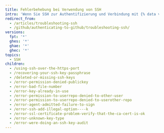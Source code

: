 ```yaml
---
title: Fehlerbehebung bei Verwendung von SSH
intro: 'Wenn Sie SSH zur Authentifizierung und Verbindung mit {% data variables.product.product_name %} verwenden, treten eventuell unerwartete Fehler auf, die Sie beheben müssen.'
redirect_from:
  - /articles/troubleshooting-ssh
  - /github/authenticating-to-github/troubleshooting-ssh/
versions:
  fpt: '*'
  ghes: '*'
  ghae: '*'
  ghec: '*'
topics:
  - SSH
children:
  - /using-ssh-over-the-https-port
  - /recovering-your-ssh-key-passphrase
  - /deleted-or-missing-ssh-keys
  - /error-permission-denied-publickey
  - /error-bad-file-number
  - /error-key-already-in-use
  - /error-permission-to-userrepo-denied-to-other-user
  - /error-permission-to-userrepo-denied-to-userother-repo
  - /error-agent-admitted-failure-to-sign
  - /error-ssh-add-illegal-option----k
  - /error-ssl-certificate-problem-verify-that-the-ca-cert-is-ok
  - /error-unknown-key-type
  - /error-were-doing-an-ssh-key-audit
---
```


